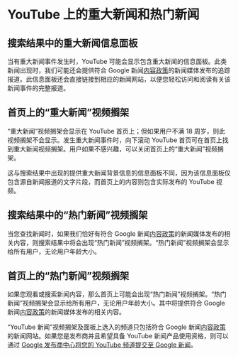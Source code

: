 # YouTube 上的重大新闻和热门新闻

## 搜索结果中的重大新闻信息面板

当有重大新闻事件发生时，YouTube 可能会显示包含重大新闻的信息面板。此类新闻出现时，我们可能还会提供符合 Google 新闻[内容政策](https://support.google.com/news/producer/answer/6204050)的新闻媒体发布的追踪报道。此信息面板还会直接链接到相应的新闻网站，以便您轻松访问和阅读有关该新闻事件的完整报道。

## 首页上的“重大新闻”视频搁架

“重大新闻”视频搁架会显示在 YouTube 首页上；但如果用户不满 18 周岁，则此视频搁架不会显示。发生重大新闻事件时，向下滚动 YouTube 首页可在首页上找到重大新闻视频搁架。用户如果不感兴趣，可以关闭首页上的“重大新闻”视频搁架。

这与搜索结果中出现的提供重大新闻背景信息的信息面板不同，因为该信息面板仅包含源自新闻报道的文字片段，而首页上的内容则包含实际发布的 YouTube 视频。

## 搜索结果中的“热门新闻”视频搁架

当您查找新闻时，如果我们恰好有符合 Google 新闻[内容政策](https://support.google.com/news/producer/answer/6204050)的新闻媒体发布的相关内容，则搜索结果中将会出现“热门新闻”视频搁架。“热门新闻”视频搁架会显示给所有用户，无论用户年龄大小。

## 首页上的“热门新闻”视频搁架

如果您观看或搜索新闻内容，那么首页上可能会出现“热门新闻”视频搁架。“热门新闻”视频搁架会显示给所有用户，无论用户年龄大小。其中将提供符合 Google 新闻[内容政策](https://support.google.com/news/producer/answer/6204050)的新闻媒体发布的相关内容。

“YouTube 新闻”视频搁架及面板上选入的频道只包括符合 Google 新闻[内容政策](https://support.google.com/news/producer/answer/6204050)的新闻网站。如果您是发布商并且希望具备 YouTube 新闻产品使用资格，则可以通过 [Google 发布商中心](https://support.google.com/news/producer/answer/6016113?hl=en&ref_topic=9010378)[将您的 YouTube 频道提交至 Google 新闻](https://support.google.com/news/publisher-center/answer/93985?hl=en)。